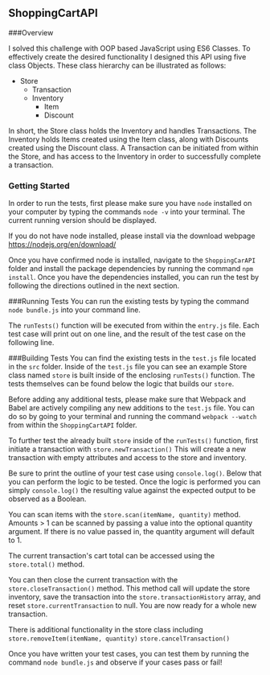 ## ShoppingCartAPI

###Overview

I solved this challenge with OOP based JavaScript using ES6 Classes. To effectively
create the desired functionality I designed this API using five class Objects. These
class hierarchy can be illustrated as follows:
  - Store
    - Transaction
    - Inventory
      - Item
      - Discount

In short, the Store class holds the Inventory and handles Transactions. The Inventory
holds Items created using the Item class, along with Discounts created using the Discount
class. A Transaction can be initiated from within the Store, and has access to the Inventory
in order to successfully complete a transaction.

### Getting Started

In order to run the tests, first please make sure you have `node` installed on your computer
by typing the commands `node -v` into your terminal. The current running version
should be displayed.

If you do not have node installed, please install via the download webpage
https://nodejs.org/en/download/

Once you have confirmed node is installed, navigate to the `ShoppingCarAPI` folder
and install the package dependencies by running the command `npm install`. Once
you have the dependencies installed, you can run the test by following the directions
outlined in the next section.

###Running Tests
You can run the existing tests by typing the command `node bundle.js` into your command line.

The `runTests()` function will be executed from within the `entry.js` file. Each test case
will print out on one line, and the result of the test case on the following line.

###Building Tests
You can find the existing tests in the `test.js` file located in the `src` folder.
Inside of the `test.js` file you can see an example Store class named `store` is built inside
of the enclosing `runTests()` function. The tests themselves can be found below the
logic that builds our `store`.

Before adding any additional tests, please make sure that Webpack and Babel are actively
compiling any new additions to the `test.js` file. You can do so by going to your terminal and
running the command `webpack --watch` from within the `ShoppingCartAPI` folder.

To further test the already built `store` inside of the `runTests()` function, first initiate
a transaction with `store.newTransaction()` This will create a new transaction with empty attributes
and access to the store and inventory.

Be sure to print the outline of your test case using `console.log()`. Below that
you can perform the logic to be tested. Once the logic is performed you can simply
`console.log()` the resulting value against the expected output to be observed
as a Boolean.

You can scan items with the `store.scan(itemName, quantity)` method. Amounts > 1
can be scanned by passing a value into the optional quantity argument. If there is no value
passed in, the quantity argument will default to 1.

The current transaction's cart total can be accessed using the `store.total()` method.

You can then close the current transaction with the `store.closeTransaction()` method.
This method call will update the store inventory, save the transaction into the
`store.transactionHistory` array, and reset `store.currentTransaction` to null. You
are now ready for a whole new transaction.


There is additional functionality in the store class including
`store.removeItem(itemName, quantity)`
`store.cancelTransaction()`


Once you have written your test cases, you can test them by running the command
`node bundle.js` and observe if your cases pass or fail!

